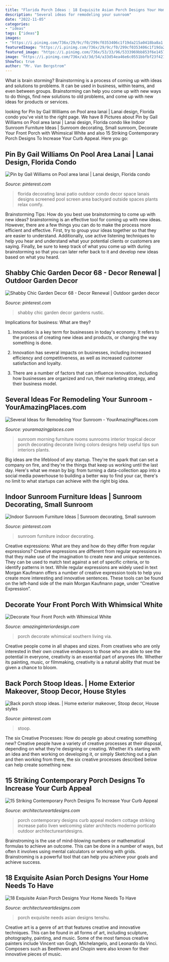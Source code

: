 ```yaml
---
title: "Florida Porch Ideas : 18 Exquisite Asian Porch Designs Your Home Needs To Have"
description: "Several ideas for remodeling your sunroom"
date: "2022-11-05"
categories:
- "ideas"
tags: ["ideas"]
images:
- "https://i.pinimg.com/736x/29/9c/f0/299cf0353406c1f19da215a0418ba8a1.jpg"
featuredImage: "https://i.pinimg.com/736x/29/9c/f0/299cf0353406c1f19da215a0418ba8a1.jpg"
featured_image: "https://i.pinimg.com/736x/53/33/96/5333969bb853f6e1457113f17bbd9cdc.jpg"
image: "https://i.pinimg.com/736x/a3/3d/54/a33d54ea46e6c0551bbfbf23f421be87.jpg"
ShowToc: true
author: "Mr. Van Bergstrom"
---
```



What is brain storming?
Brainstorming is a process of coming up with ideas and solutions to problems. It can be used in business, within teams, and even between groups. Brainstorming can help you come up with new ways to do things, find new solutions to old problems, and come up with new ideas for products or services.

	

		
looking for Pin by Gail Williams on Pool area lanai | Lanai design, Florida condo you've visit to the right page. We have 8 Pictures about Pin by Gail Williams on Pool area lanai | Lanai design, Florida condo like Indoor Sunroom Furniture Ideas | Sunroom decorating, Small sunroom, Decorate Your Front Porch with Whimsical White and also 15 Striking Contemporary Porch Designs To Increase Your Curb Appeal. Here you go:
		
    
## Pin By Gail Williams On Pool Area Lanai | Lanai Design, Florida Condo

<img loading=lazy src="https://i.pinimg.com/736x/31/d3/7e/31d37ec168979d399a4b686883716333--florida-decorating-ideas-in-florida.jpg" onerror="this.onerror=null;this.src='https://tse4.mm.bing.net/th?id=OIP.yA4gf9JjwnG4cLYIjrFdfwHaE6&amp;pid=15.1';" alt="Pin by Gail Williams on Pool area lanai | Lanai design, Florida condo">

_Source: pinterest.com_

>florida decorating lanai patio outdoor condo decor space lanais designs screened pool screen area backyard outside spaces plants relax comfy. 

	

Brainstorming Tips: How do you best use brainstorming to come up with new ideas?
brainstorming is an effective tool for coming up with new ideas. However, there are a few things you can do to make the process more efficient and effective. First, try to group your ideas together so that they are easier to understand. Additionally, use active listening techniques to help you hear and understand what your potential clients or customers are saying. Finally, be sure to keep track of what you come up with during brainstorming so that you can later refer back to it and develop new ideas based on what you heard.

    
## Shabby Chic Garden Decor 68 - Decor Renewal | Outdoor Garden Decor

<img loading=lazy src="https://i.pinimg.com/736x/53/33/96/5333969bb853f6e1457113f17bbd9cdc.jpg" onerror="this.onerror=null;this.src='https://tse3.mm.bing.net/th?id=OIP.McsVsS4FkdW3ZLtTnv28TQHaJ3&amp;pid=15.1';" alt="Shabby Chic Garden Decor 68 - Decor Renewal | Outdoor garden decor">

_Source: pinterest.com_

>shabby chic garden decor gardens rustic. 

	

Implications for business: What are they?
1. Innovation is a key term for businesses in today's economy. It refers to the process of creating new ideas and products, or changing the way something is done.
2. Innovation has several impacts on businesses, including increased efficiency and competitiveness, as well as increased customer satisfaction and loyalty.

3. There are a number of factors that can influence innovation, including how businesses are organized and run, their marketing strategy, and their business model.

    
## Several Ideas For Remodeling Your Sunroom - YourAmazingPlaces.com

<img loading=lazy src="http://www.youramazingplaces.com/wp-content/uploads/2015/10/tropical-porch.jpg" onerror="this.onerror=null;this.src='https://tse1.mm.bing.net/th?id=OIP.-lc_yTy6g6SX2nvwNVxnIQHaFi&amp;pid=15.1';" alt="Several Ideas for Remodeling Your Sunroom - YourAmazingPlaces.com">

_Source: youramazingplaces.com_

>sunroom morning furniture rooms sunrooms interior tropical decor porch decorating decorate living colors designs help useful tips sun interiors plants. 

	

Big ideas are the lifeblood of any startup. They're the spark that can set a company on fire, and they're the things that keep us working until the last day. Here's what we mean by big: from turning a data-collection app into a social media powerhouse to building a better way to find your car, there's no limit to what startups can achieve with the right big idea.

    
## Indoor Sunroom Furniture Ideas | Sunroom Decorating, Small Sunroom

<img loading=lazy src="https://i.pinimg.com/736x/a3/3d/54/a33d54ea46e6c0551bbfbf23f421be87.jpg" onerror="this.onerror=null;this.src='https://tse3.mm.bing.net/th?id=OIP.dQVTqL1GyccbrFnrmtivwAHaJ3&amp;pid=15.1';" alt="Indoor Sunroom Furniture Ideas | Sunroom decorating, Small sunroom">

_Source: pinterest.com_

>sunroom furniture indoor decorating. 

	

Creative expressions: What are they and how do they differ from regular expressions?
Creative expressions are different from regular expressions in that they make use of the imagination to create new and unique sentences. They can be used to match text against a set of specific criteria, or to identify patterns in text.
While regular expressions are widely used in text Morgan Kaufmann offers a number of creative expression tools to help you create more interesting and innovative sentences. These tools can be found on the left-hand side of the main Morgan Kaufmann page, under “Creative Expression”.

    
## Decorate Your Front Porch With Whimsical White

<img loading=lazy src="http://www.amazinginteriordesign.com/wp-content/uploads/2017/07/Decorate-Your-Front-Porch-with-Whimsical-White-3.jpg" onerror="this.onerror=null;this.src='https://tse2.mm.bing.net/th?id=OIP.MbpMr91RecAFstTYvyJYIAHaLE&amp;pid=15.1';" alt="Decorate Your Front Porch with Whimsical White">

_Source: amazinginteriordesign.com_

>porch decorate whimsical southern living via. 

	

Creative people come in all shapes and sizes. From creatives who are only interested in their own creative endeavors to those who are able to see the potential in everyone, creativity is an essential part of anyones life. Whether its painting, music, or filmmaking, creativity is a natural ability that must be given a chance to bloom.

    
## Back Porch Stoop Ideas. | Home Exterior Makeover, Stoop Decor, House Styles

<img loading=lazy src="https://i.pinimg.com/736x/29/9c/f0/299cf0353406c1f19da215a0418ba8a1.jpg" onerror="this.onerror=null;this.src='https://tse2.mm.bing.net/th?id=OIP.6kzaEN_o5s8Q60b6IKdCPAHaIB&amp;pid=15.1';" alt="Back porch stoop ideas. | Home exterior makeover, Stoop decor, House styles">

_Source: pinterest.com_

>stoop. 

	

The six Creative Processes: How do people go about creating something new?
Creative people have a variety of creative processes at their disposal, depending on what they’re designing or creating. Whether it’s starting with an idea and then working on developing it, or simply Sketching out a plan and then working from there, the six creative processes described below can help create something new.

    
## 15 Striking Contemporary Porch Designs To Increase Your Curb Appeal

<img loading=lazy src="http://www.architectureartdesigns.com/wp-content/uploads/2015/03/15-Striking-Contemporary-Porch-Designs-To-Increase-Your-Curb-Appeal-5-630x420.jpg" onerror="this.onerror=null;this.src='https://tse3.mm.bing.net/th?id=OIP.2-sfDtMtYmiM1L_TOZWwqAHaE8&amp;pid=15.1';" alt="15 Striking Contemporary Porch Designs To Increase Your Curb Appeal">

_Source: architectureartdesigns.com_

>porch contemporary designs curb appeal modern cottage striking increase patio liven welcoming slater architects moderno porticato outdoor architectureartdesigns. 

	

Brainstroming is the use of mind-blowing numbers or mathematical formulas to achieve an outcome. This can be done in a number of ways, but often it involves using mental calculators or working with grids. Brainstroming is a powerful tool that can help you achieve your goals and achieve success.

    
## 18 Exquisite Asian Porch Designs Your Home Needs To Have

<img loading=lazy src="https://www.architectureartdesigns.com/wp-content/uploads/2016/03/18-Exquisite-Asian-Porch-Designs-Your-Home-Needs-To-Have-11.jpg" onerror="this.onerror=null;this.src='https://tse3.mm.bing.net/th?id=OIP.mYCTJemPCam3DCIKdxTA3AHaF4&amp;pid=15.1';" alt="18 Exquisite Asian Porch Designs Your Home Needs To Have">

_Source: architectureartdesigns.com_

>porch exquisite needs asian designs tenshu. 

	

Creative art is a genre of art that features creative and innovative techniques. This can be found in all forms of art, including sculpture, photography, painting, and music. Some of the most famous creative painters include Vincent van Gogh, Michelangelo, and Leonardo da Vinci. Composers such as Beethoven and Chopin were also known for their innovative pieces of music.

